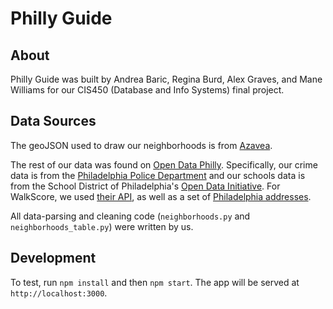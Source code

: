 Philly Guide
============

About
----------
Philly Guide was built by Andrea Baric, Regina Burd, Alex Graves, and Mane Williams for our CIS450 (Database and Info Systems) final project.

Data Sources
----------
The geoJSON used to draw our neighborhoods is from [Azavea](https://github.com/azavea/geo-data).

The rest of our data was found on [Open Data Philly](https://www.opendataphilly.org/). Specifically, our crime data is from the [Philadelphia Police Department](https://www.opendataphilly.org/dataset/crime-incidents) and our schools data is from the School District of Philadelphia's [Open Data Initiative](https://www.philasd.org/performance/programsservices/open-data/). For WalkScore, we used [their API](https://www.walkscore.com/professional/api.php), as well as a set of [Philadelphia addresses](https://www.opendataphilly.org/dataset/opa-property-assessments).

All data-parsing and cleaning code (`neighborhoods.py` and `neighborhoods_table.py`) were written by us.

Development
-----------
To test, run `npm install` and then `npm start`. The app will be served at `http://localhost:3000`.
